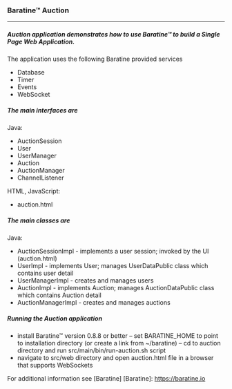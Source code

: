 ### Baratine™ Auction

***

##### Auction application demonstrates how to use Baratine™ to build a Single Page Web Application.

The application uses the following Baratine provided services
 * Database
 * Timer
 * Events
 * WebSocket

##### The main interfaces are

Java:

* AuctionSession
* User
* UserManager
* Auction
* AuctionManager
* ChannelListener

HTML, JavaScript:
* auction.html

##### The main classes are

Java:

* AuctionSessionImpl - implements a user session; invoked by the UI (auction.html)
* UserImpl - implements User; manages UserDataPublic class which contains user detail
* UserManagerImpl - creates and manages users
* AuctionImpl - implements Auction; manages AuctionDataPublic class which contains Auction detail
* AuctionManagerImpl - creates and manages auctions

##### Running the Auction application

- install Baratine™ version 0.8.8 or better
– set BARATINE_HOME to point to installation directory (or create a link from ~/baratine)
– cd to auction directory and run src/main/bin/run-auction.sh script
- navigate to src/web directory and open auction.html file in a browser that supports WebSockets

For additional information see [Baratine]
[Baratine]: https://baratine.io

